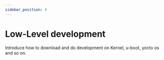 ```yaml
---
sidebar_position: 4
---
```


# Low-Level development

Introduce how to download and do development on Kernel, u-boot, yocto os and so on.

